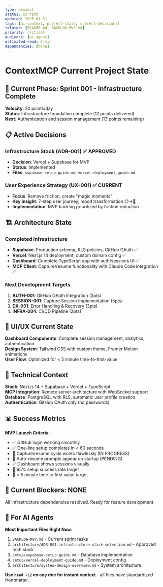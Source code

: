 ```yaml
---
type: project
status: current
updated: 2025-01-31
tags: [ai-context, project-state, current-decisions]
related: [README.md, BACKLOG-MVP.md]
priority: critical
audience: [ai-agent]
estimated-read: 5-min
dependencies: [none]
---
```


# ContextMCP Current Project State

## 🎯 Current Phase: Sprint 001 - Infrastructure Complete

**Velocity**: 20 points/day  
**Status**: Infrastructure foundation complete (12 points delivered)  
**Next**: Authentication and session management (13 points remaining)

## 📋 Active Decisions

### Infrastructure Stack (ADR-001) ✅ APPROVED
- **Decision**: Vercel + Supabase for MVP
- **Status**: Implemented
- **Files**: `supabase-setup-guide.md`, `vercel-deployment-guide.md`

### User Experience Strategy (UX-001) ✅ CURRENT
- **Focus**: Remove friction, create "magic moments"
- **Key insight**: 7-step user journey, mood transformation 😐→🥰
- **Implementation**: MVP backlog prioritized by friction reduction

## 🏗️ Architecture State

### Completed Infrastructure
- **Supabase**: Production schema, RLS policies, GitHub OAuth ✅
- **Vercel**: Next.js 14 deployment, custom domain config ✅  
- **Dashboard**: Complete TypeScript app with auth/sessions UI ✅
- **MCP Client**: Capture/resume functionality with Claude Code integration ✅

### Next Development Targets
1. **AUTH-001**: GitHub OAuth Integration (3pts)
2. **SESSION-001**: Capture Session Implementation (5pts)
3. **DX-001**: Error Handling & Recovery (3pts)
4. **INFRA-004**: CI/CD Pipeline (2pts)

## 🎨 UI/UX Current State

**Dashboard Components**: Complete session management, analytics, authentication  
**Design System**: Tailwind CSS with custom theme, Framer Motion animations  
**User Flow**: Optimized for < 5 minute time-to-first-value

## 🔧 Technical Context

**Stack**: Next.js 14 + Supabase + Vercel + TypeScript  
**MCP Integration**: Remote server architecture with WebSocket support  
**Database**: PostgreSQL with RLS, automatic user profile creation  
**Authentication**: GitHub OAuth only (no passwords)

## 📊 Success Metrics

**MVP Launch Criteria**:
- ✅ GitHub login working smoothly
- ✅ One-line setup completes in < 60 seconds  
- 🔄 Capture/resume cycle works flawlessly (IN PROGRESS)
- 🔄 Auto-resume prompts appear on startup (PENDING)
- ✅ Dashboard shows sessions visually
- 🎯 95% setup success rate target
- 🎯 < 5 minute time to first value target

## 🚨 Current Blockers: NONE

All infrastructure dependencies resolved. Ready for feature development.

## 📝 For AI Agents

**Most Important Files Right Now**:
1. `BACKLOG-MVP.md` - Current sprint tasks
2. `architecture/ADR-001-infrastructure-stack-selection.md` - Approved tech stack
3. `setup/supabase-setup-guide.md` - Database implementation
4. `setup/vercel-deployment-guide.md` - Deployment config
5. `architecture/system-design-overview.md` - System architecture

**Use `head -12` on any doc for instant context** - all files have standardized frontmatter.
